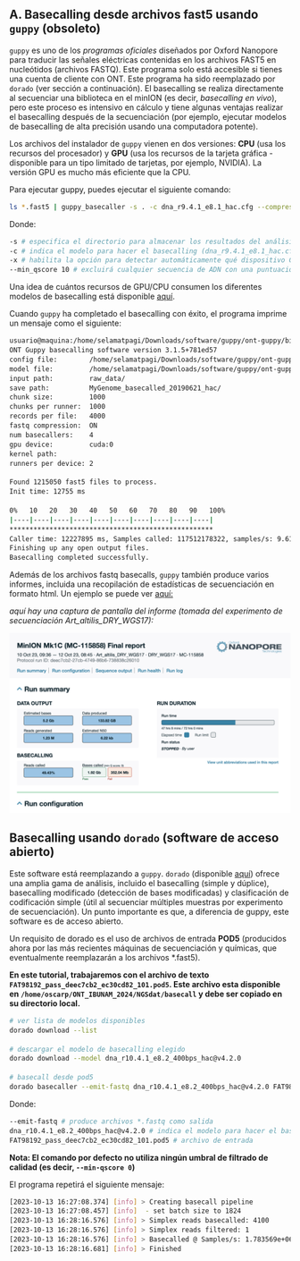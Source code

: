 ## A. Basecalling desde archivos fast5 usando `guppy` (obsoleto)

`guppy` es uno de los _programas oficiales_ diseñados por Oxford Nanopore para traducir las señales eléctricas contenidas en los archivos FAST5 en nucleótidos (archivos FASTQ). Este programa solo está accesible si tienes una cuenta de cliente con ONT. Este programa ha sido reemplazado por `dorado` (ver sección a continuación).
El basecalling se realiza directamente al secuenciar una biblioteca en el minION (es decir, _basecalling en vivo_), pero este proceso es intensivo en cálculo y tiene algunas ventajas realizar el basecalling después de la secuenciación (por ejemplo, ejecutar modelos de basecalling de alta precisión usando una computadora potente).

Los archivos del instalador de `guppy` vienen en dos versiones: **CPU** (usa los recursos del procesador) y **GPU** (usa los recursos de la tarjeta gráfica - disponible para un tipo limitado de tarjetas, por ejemplo, NVIDIA). La versión GPU es mucho más eficiente que la CPU.

Para ejecutar guppy, puedes ejecutar el siguiente comando:

```bash
ls *.fast5 | guppy_basecaller -s . -c dna_r9.4.1_e8.1_hac.cfg --compress_fastq --trim_adapters -x auto --min_qscore 10
```

Donde:

```bash
-s # especifica el directorio para almacenar los resultados del análisis
-c # indica el modelo para hacer el basecalling (dna_r9.4.1_e8.1_hac.cfg es uno de los modelos más precisos)
-x # habilita la opción para detectar automáticamente qué dispositivo GPU está disponible en la computadora
--min_qscore 10 # excluirá cualquier secuencia de ADN con una puntuación de calidad inferior a 10
```

Una idea de cuántos recursos de GPU/CPU consumen los diferentes modelos de basecalling está disponible [aquí](https://esr-nz.github.io/gpu_basecalling_testing/gpu_benchmarking.html#cfg_files).

Cuando `guppy` ha completado el basecalling con éxito, el programa imprime un mensaje como el siguiente:

```bash
usuario@maquina:/home/selamatpagi/Downloads/software/guppy/ont-guppy/bin/guppy_basecaller -s . -c dna_r9.4.1_e8.1_hac.cfg --compress_fastq --trim_adapters -x auto --min_qscore 10
ONT Guppy basecalling software version 3.1.5+781ed57
config file:        /home/selamatpagi/Downloads/software/guppy/ont-guppy/data/dna_r9.4.1_450bps_hac.cfg
model file:         /home/selamatpagi/Downloads/software/guppy/ont-guppy/data/template_r9.4.1_450bps_hac.jsn
input path:         raw_data/
save path:          MyGenome_basecalled_20190621_hac/
chunk size:         1000
chunks per runner:  1000
records per file:   4000
fastq compression:  ON
num basecallers:    4
gpu device:         cuda:0
kernel path:
runners per device: 2

Found 1215050 fast5 files to process.
Init time: 12755 ms

0%   10   20   30   40   50   60   70   80   90   100%
|----|----|----|----|----|----|----|----|----|----|
***************************************************
Caller time: 12227895 ms, Samples called: 117512178322, samples/s: 9.61017e+06
Finishing up any open output files.
Basecalling completed successfully.
```

Además de los archivos fastq basecalls, `guppy` también produce varios informes, incluida una recopilación de estadísticas de secuenciación en formato html. Un ejemplo se puede ver [aquí:](http://htmlpreview.github.io/?https://github.com/siriusb-nox/ONT-workshop-Oct-2023/blob/main/guppy/report_FAV15499_20231010_1636_deec7cb2.html)

*aquí hay una captura de pantalla del informe (tomada del experimento de secuenciación Art_altilis_DRY_WGS17):*
<p align="center">
 <img src="https://github.com/siriusb-nox/ONT-workshop-Oct-2023/blob/main/IMG/guppy_report_example_Art_altilis.png" alt="Una sección de un informe de guppy sobre un experimento de secuenciación"/>
</p>

## Basecalling usando `dorado` (software de acceso abierto)
Este software está reemplazando a `guppy`. `dorado` (disponible [aquí](https://github.com/nanoporetech/dorado)) ofrece una amplia gama de análisis, incluido el basecalling (simple y dúplice), basecalling modificado (detección de bases modificadas) y clasificación de codificación simple (útil al secuenciar múltiples muestras por experimento de secuenciación). Un punto importante es que, a diferencia de guppy, este software es de acceso abierto.

Un requisito de dorado es el uso de archivos de entrada **POD5** (producidos ahora por las más recientes máquinas de secuenciación y químicas, que eventualmente reemplazarán a los archivos *.fast5).

**En este tutorial, trabajaremos con el archivo de texto `FAT98192_pass_deec7cb2_ec30cd82_101.pod5`. Este archivo esta disponible en `/home/oscarp/ONT_IBUNAM_2024/NGSdat/basecall` y debe ser copiado en su directorio local.**

```bash
# ver lista de modelos disponibles
dorado download --list

# descargar el modelo de basecalling elegido
dorado download --model dna_r10.4.1_e8.2_400bps_hac@v4.2.0

# basecall desde pod5
dorado basecaller --emit-fastq dna_r10.4.1_e8.2_400bps_hac@v4.2.0 FAT98192_pass_deec7cb2_ec30cd82_101.pod5 > FAT98192_pass_deec7cb2_ec30cd82_101.fastq
```

Donde:

```bash
--emit-fastq # produce archivos *.fastq como salida
dna_r10.4.1_e8.2_400bps_hac@v4.2.0 # indica el modelo para hacer el basecalling (este es el modelo más preciso)
FAT98192_pass_deec7cb2_ec30cd82_101.pod5 # archivo de entrada
```

**Nota: El comando por defecto no utiliza ningún umbral de filtrado de calidad (es decir, `--min-qscore 0`)**

El programa repetirá el siguiente mensaje:
```bash
[2023-10-13 16:27:08.374] [info] > Creating basecall pipeline
[2023-10-13 16:27:08.457] [info]  - set batch size to 1824
[2023-10-13 16:28:16.576] [info] > Simplex reads basecalled: 4100
[2023-10-13 16:28:16.576] [info] > Simplex reads filtered: 1
[2023-10-13 16:28:16.576] [info] > Basecalled @ Samples/s: 1.783569e+06
[2023-10-13 16:28:16.681] [info] > Finished

